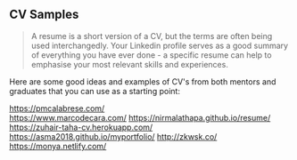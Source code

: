 ## CV Samples

>A resume is a short version of a CV, but the terms are often being used interchangedly. Your Linkedin profile serves as a good summary of everything you have ever done - a specific resume can help to emphasise your most relevant skills and experiences.

Here are some good ideas and examples of CV's from both mentors and graduates that you can use as a starting point:

https://pmcalabrese.com/  
https://www.marcodecara.com/
https://nirmalathapa.github.io/resume/
https://zuhair-taha-cv.herokuapp.com/
https://asma2018.github.io/myportfolio/
http://zkwsk.co/
https://monya.netlify.com/

